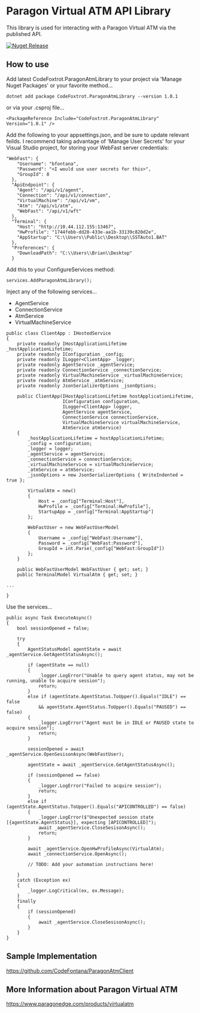 # Paragon Virtual ATM API Library
This library is used for interacting with a Paragon Virtual ATM via the published API.

[![Nuget Release](https://img.shields.io/nuget/v/CodeFoxtrot.ParagonAtmLibrary?style=for-the-badge)](https://www.nuget.org/packages/CodeFoxtrot.ParagonAtmLibrary/)

## How to use
Add latest CodeFoxtrot.ParagonAtmLibrary to your project via 'Manage Nuget Packages' or your favorite method...

```
dotnet add package CodeFoxtrot.ParagonAtmLibrary --version 1.0.1
```

or via your .csproj file...

```
<PackageReference Include="CodeFoxtrot.ParagonAtmLibrary" Version="1.0.1" />
```

Add the following to your appsettings.json, and be sure to update relevant feilds. I recommend taking advantage of 'Manage User Secrets' for your Visual Studio project, for storing your WebFast server credentials:
```
"WebFast": {
    "Username": "bfontana",
    "Password": "<I would use user secrets for this>",
    "GroupId": 8
  },
  "ApiEndpoint": {
    "Agent": "/api/v1/agent",
    "Connection": "/api/v1/connection",
    "VirtualMachine": "/api/v1/vm",
    "Atm": "/api/v1/atm",
    "WebFast": "/api/v1/wft"
  },
  "Terminal": {
    "Host": "http://10.44.112.155:13467",
    "HwProfile": "1744febb-dd28-433e-aa1b-33139c820d2e",
    "AppStartup": "C:\\Users\\Public\\Desktop\\SSTAuto1.BAT"
  },
  "Preferences": {
    "DownloadPath": "C:\\Users\\Brian\\Desktop"
  }
```

Add this to your ConfigureServices method:

```
services.AddParagonAtmLibrary();
```

Inject any of the following services...
* AgentService
* ConnectionService
* AtmService
* VirtualMachineService
  
```
public class ClientApp : IHostedService
{
    private readonly IHostApplicationLifetime _hostApplicationLifetime;
    private readonly IConfiguration _config;
    private readonly ILogger<ClientApp> _logger;
    private readonly AgentService _agentService;
    private readonly ConnectionService _connectionService;
    private readonly VirtualMachineService _virtualMachineService;
    private readonly AtmService _atmService;
    private readonly JsonSerializerOptions _jsonOptions;

    public ClientApp(IHostApplicationLifetime hostApplicationLifetime,
                     IConfiguration configuration,
                     ILogger<ClientApp> logger,
                     AgentService agentService,
                     ConnectionService connectionService,
                     VirtualMachineService virtualMachineService,
                     AtmService atmService)
    {
        _hostApplicationLifetime = hostApplicationLifetime;
        _config = configuration;
        _logger = logger;
        _agentService = agentService;
        _connectionService = connectionService;
        _virtualMachineService = virtualMachineService;
        _atmService = atmService;
        _jsonOptions = new JsonSerializerOptions { WriteIndented = true };

        VirtualAtm = new()
        {
            Host = _config["Terminal:Host"],
            HwProfile = _config["Terminal:HwProfile"],
            StartupApp = _config["Terminal:AppStartup"]
        };

        WebFastUser = new WebFastUserModel
        {
            Username = _config["WebFast:Username"],
            Password = _config["WebFast:Password"],
            GroupId = int.Parse(_config["WebFast:GroupId"])
        };
    }

    public WebFastUserModel WebFastUser { get; set; }
    public TerminalModel VirtualAtm { get; set; }

...

}
```

Use the services...

```
public async Task ExecuteAsync()
{
    bool sessionOpened = false;

    try
    {
        AgentStatusModel agentState = await _agentService.GetAgentStatusAsync();

        if (agentState == null)
        {
            _logger.LogError("Unable to query agent status, may not be running, unable to acquire session");
            return;
        }
        else if (agentState.AgentStatus.ToUpper().Equals("IDLE") == false
            && agentState.AgentStatus.ToUpper().Equals("PAUSED") == false)
        {
            _logger.LogError("Agent must be in IDLE or PAUSED state to acquire session");
            return;
        }

        sessionOpened = await _agentService.OpenSesisonAsync(WebFastUser);

        agentState = await _agentService.GetAgentStatusAsync();

        if (sessionOpened == false)
        {
            _logger.LogError("Failed to acquire session");
            return;
        }
        else if (agentState.AgentStatus.ToUpper().Equals("APICONTROLLED") == false)
        {
            _logger.LogError($"Unexpected session state [{agentState.AgentStatus}], expecting [APICONTROLLED]");
            await _agentService.CloseSesisonAsync();
            return;
        }

        await _agentService.OpenHwProfileAsync(VirtualAtm);
        await _connectionService.OpenAsync();

        // TODO: Add your automation instructions here!

    }
    catch (Exception ex)
    {
        _logger.LogCritical(ex, ex.Message);
    }
    finally
    {
        if (sessionOpened)
        {
            await _agentService.CloseSesisonAsync();
        }
    }
}
```

## Sample Implementation
https://github.com/CodeFontana/ParagonAtmClient

## More Information about Paragon Virtual ATM
https://www.paragonedge.com/products/virtualatm
